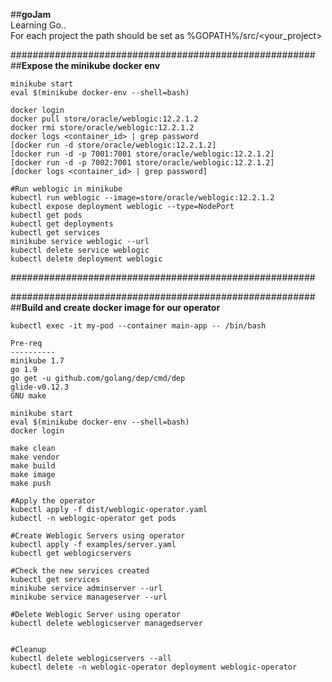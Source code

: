 ##**goJam**  
Learning Go..  
For each project the path should be set as %GOPATH%/src/<your_project>  
 
  
#######################################################    
##**Expose the minikube docker env**  
```
minikube start
eval $(minikube docker-env --shell=bash)  
  
docker login    
docker pull store/oracle/weblogic:12.2.1.2    
docker rmi store/oracle/weblogic:12.2.1.2  
docker logs <container_id> | grep password  
[docker run -d store/oracle/weblogic:12.2.1.2]  
[docker run -d -p 7001:7001 store/oracle/weblogic:12.2.1.2]  
[docker run -d -p 7002:7001 store/oracle/weblogic:12.2.1.2]  
[docker logs <container_id> | grep password]  
  
#Run weblogic in minikube  
kubectl run weblogic --image=store/oracle/weblogic:12.2.1.2  
kubectl expose deployment weblogic --type=NodePort  
kubectl get pods  
kubectl get deployments    
kubectl get services  
minikube service weblogic --url  
kubectl delete service weblogic  
kubectl delete deployment weblogic  
```
#######################################################  
  

#######################################################  
##**Build and create docker image for our operator**  
```
kubectl exec -it my-pod --container main-app -- /bin/bash

Pre-req
----------
minikube 1.7
go 1.9
go get -u github.com/golang/dep/cmd/dep
glide-v0.12.3
GNU make

minikube start
eval $(minikube docker-env --shell=bash)
docker login

make clean
make vendor
make build
make image
make push

#Apply the operator
kubectl apply -f dist/weblogic-operator.yaml
kubectl -n weblogic-operator get pods

#Create Weblogic Servers using operator
kubectl apply -f examples/server.yaml
kubectl get weblogicservers

#Check the new services created
kubectl get services
minikube service adminserver --url
minikube service manageserver --url

#Delete Weblogic Server using operator
kubectl delete weblogicserver managedserver


#Cleanup
kubectl delete weblogicservers --all
kubectl delete -n weblogic-operator deployment weblogic-operator


```

